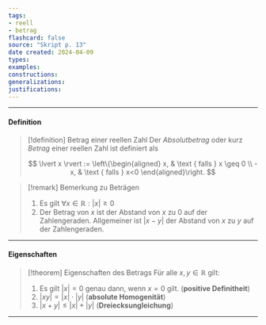 ```yaml
---
tags:
- reell
- betrag
flashcard: false
source: "Skript p. 13"
date created: 2024-04-09
types: 
examples: 
constructions: 
generalizations: 
justifications:
---
```

***
#### Definition

> [!definition] Betrag einer reellen Zahl
> Der *Absolutbetrag* oder kurz *Betrag* einer reellen Zahl ist definiert als
> 
> $$
> \lvert x \rvert := \left\{\begin{aligned}
x, & \text { falls } x \geq 0 \\
-x, & \text { falls } x<0
\end{aligned}\right.
> $$

> [!remark] Bemerkung zu Beträgen
> 1. Es gilt $\forall x \in \mathbb{R} : \lvert x \rvert \geq 0$
> 2. Der Betrag von $x$ ist der Abstand von $x$ zu $0$ auf der Zahlengeraden. Allgemeiner ist $\lvert x - y \rvert$ der Abstand von $x$ zu $y$ auf der Zahlengeraden.

***
#### Eigenschaften

> [!theorem] Eigenschaften des Betrags
> Für alle $x,y \in \mathbb{R}$ gilt:
> 
> 1. Es gilt $\lvert x \rvert = 0$ genau dann, wenn $x = 0$ gilt. (**positive Definitheit**)
> 2. $\lvert xy \rvert = \lvert x \rvert \cdot \lvert y \rvert$ (**absolute Homogenität**)
> 3. $\lvert x + y \rvert \leq \lvert x \rvert + \lvert y \rvert$ (**Dreiecksungleichung**)

***

